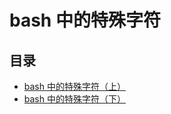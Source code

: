 # bash 中的特殊字符

## 目录

- [bash 中的特殊字符（上）](./special-character/special-character_1.md)
- [bash 中的特殊字符（下）](./special-character/special-character_2.md)
